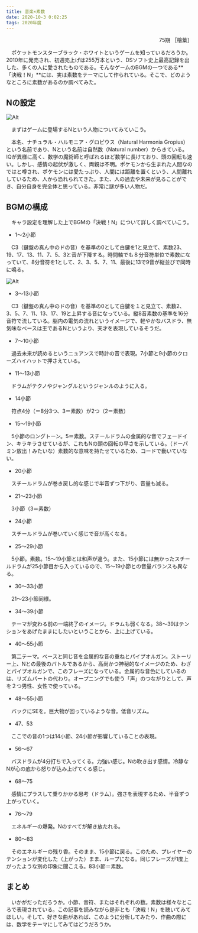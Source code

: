```yaml
---
title: 音楽×素数
date: 2020-10-3 0:02:25
tags: 2020年度
---
```


<div style="text-align: right">75期 ［檜葉］</div>

　ポケットモンスターブラック・ホワイトというゲームを知っているだろうか。2010年に発売され、初週売上げは255万本という、DSソフト史上最高記録を出した、多くの人に愛されたものである。そんなゲームのBGMの一つである**「決戦！N」**には、実は素数をテーマにして作られている。そこで、どのようなところに素数があるのか調べてみた。


## Nの設定

![Alt](https://i.loli.net/2020/09/06/b4rNdJt62iVPpYG.jpg)

　まずはゲームに登場するNという人物についてみていこう。

　本名、ナチュラル・ハルモニア・グロピウス（Natural Harmonia Gropius）という名前であり、Nという名前は自然数（Natural number）からきている。IQが異様に高く、数学の魔術師と呼ばれるほど数学に長けており、頭の回転も速い。しかし、感情の起伏が激しく、両親は不明。ポケモンから生まれた人間なのではと噂され、ポケモンには愛たっぷり、人間には距離を置くという、人間離れしているため、人から恐れられてきた。また、人の過去や未来が見ることができ、自分自身を完全体と思っている。非常に謎が多い人物だ。


## BGMの構成

　キャラ設定を理解した上でBGMの「決戦！N」について詳しく調べていこう。

* 1〜2小節

　C3（鍵盤の真ん中のドの音）を基準の0として白鍵を1と見立て、素数23、19、17、13、11、7、5、3と音が下降する。時間軸でも８分音符単位で素数になっていて、8分音符を1として、2、3、5、7、11、最後に13で9音が縦並びで同時に鳴る。

![Alt](https://i.loli.net/2020/09/06/3usatTo9rqjlMKC.jpg)

* 3〜13小節

　C3（鍵盤の真ん中のドの音）を基準の0として白鍵を１と見立て、素数2、 3、5、7、11、13、17、19と上昇する音になっている。縦8音素数の基準を16分音符で流している。脳内の電気の流れというイメージで、軽やかなバスドラ、無気味なベースは王であるNというより、天才を表現しているそうだ。

* 7〜10小節

　過去未来が読めるというニュアンスで時計の音で表現。7小節と9小節のクローズハイハットで押さえている。

* 11〜13小節

　ドラムがテクノやジャングルというジャンルのように入る。

* 14小節

　符点4分（＝8分3つ、3＝素数）が2つ（2＝素数）

* 15〜19小節

　5小節のロングトーン。5＝素数。スチールドラムの金属的な音でフェードイン、キラキラさせているが、これもNの頭の回転の早さを示している。（ドーパミン放出！みたいな）素数的な意味を持たせているため、コードで動いていない。

* 20小節

　スチールドラムが巻き戻し的な感じで半音ずつ下がり、音量も減る。

* 21〜23小節

　3小節（3＝素数）

* 24小節

　スチールドラムが巻いていく感じで音が高くなる。

* 25〜29小節

　5小節。素数。15〜19小節とは和声が違う。また、15小節には無かったスチールドラムが25小節目から入っているので、15〜19小節との音量バランスも異なる。

* 30〜33小節

　21〜23小節同様。

* 34〜39小節

　テーマが変わる前の一端終了のイメージ。ドラムも弱くなる。38〜39はテンションをあげたままにしたいということから、上に上げている。

* 40〜55小節

　第二テーマ。ベースと同じ音を金属的な音の重ねとパイプオルガン。ストーリー上、Nとの最後のバトルであるから、高尚かつ神秘的なイメージのため、わざとパイプオルガンで、このフレーズになっている。金属的な音色にしているのは、リズムパートの代わり。オープニングでも使う「声」のつながりとして、声を２つ男性、女性で使っている。

* 48〜55小節

　バックにSEを。巨大物が回っているような音。低音リズム。


* 47、53

　ここでの音の1つは14小節、24小節が影響していることの表現。

* 56〜67

　バスドラムが4分打ちで入ってくる。力強い感じ。Nの吹き出す感情。冷静なNが心の底から怒りが込み上げてくる感じ。

* 68〜75

　感情にプラスして乗りかかる思考（ドラム）。強さを表現するため、半音ずつ上がっていく。

* 76〜79

　エネルギーの爆発。Nのすべてが解き放たれる。

* 80〜83

　そのエネルギーの残り香。そのまま、15小節に戻る。このため、プレイヤーのテンションが変化した（上がった）まま、ループになる。同じフレーズが1度上がったような別の印象に聞こえる。83小節＝素数。


## まとめ

　いかがだっただろうか。小節、音符、またはそれぞれの数。素数は様々なところで表現されている。この記事を読みながら是非とも「決戦！N」を聴いてみてほしい。そして、好きな曲があれば、このように分析してみたり、作曲の際には、数学をテーマにしてみてはどうだろうか。